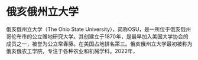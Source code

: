 # 俄亥俄州立大学

俄亥俄州立大学（The Ohio State University），简称OSU，是一所位于俄亥俄州哥伦布市的公立赠地研究大学。其创建立于1870年，是最早加入美国大学协会的成员之一，被誉为公立常春藤。在美国占地排名第三。俄亥俄州立大学最初被称为俄亥俄农工学院，专注于各种农业和机械学科。2022年，